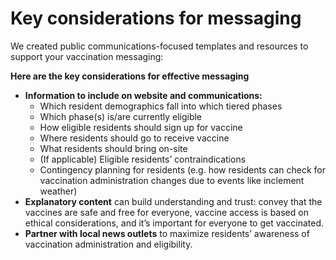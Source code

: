 # Key considerations for messaging

We created public communications-focused templates and resources to support your vaccination messaging:

**Here are the key considerations for effective messaging**

* **Information to include on website and communications:** 
  * Which resident demographics fall into which tiered phases
  * Which phase\(s\) is/are currently eligible
  * How eligible residents should sign up for vaccine
  * Where residents should go to receive vaccine
  * What residents should bring on-site
  * \(If applicable\) Eligible residents’ contraindications
  * Contingency planning for residents \(e.g. how residents can check for vaccination administration changes due to events like inclement weather\)
* **Explanatory content** can build understanding and trust: convey that the vaccines are safe and free for everyone, vaccine access is based on ethical considerations, and it’s important for everyone to get vaccinated.
* **Partner with local news outlets** to maximize residents’ awareness of vaccination administration and eligibility. 

